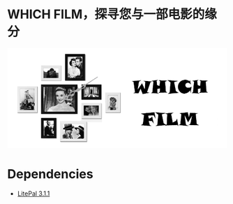 # WHICH FILM，探寻您与一部电影的缘分
![](imgs/show.png)

# Dependencies
- [LitePal 3.1.1](https://github.com/LitePalFramework/LitePal)
